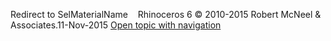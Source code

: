 ---
---

Redirect to SelMaterialName&#160;
&#160;
Rhinoceros 6 © 2010-2015 Robert McNeel &amp; Associates.11-Nov-2015
 [Open topic with navigation](selmaterialname.html) 

